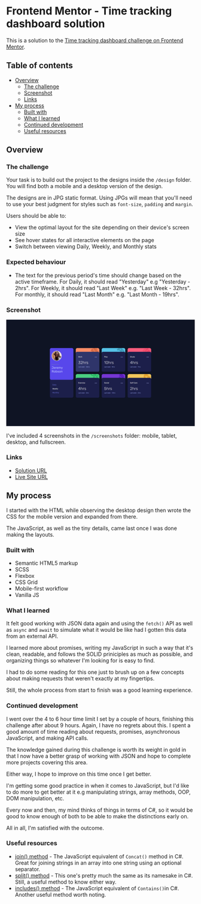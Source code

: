 # Frontend Mentor - Time tracking dashboard solution

This is a solution to the [Time tracking dashboard challenge on Frontend Mentor](https://www.frontendmentor.io/challenges/time-tracking-dashboard-UIQ7167Jw). 

## Table of contents

- [Overview](#overview)
  - [The challenge](#the-challenge)
  - [Screenshot](#screenshot)
  - [Links](#links)
- [My process](#my-process)
  - [Built with](#built-with)
  - [What I learned](#what-i-learned)
  - [Continued development](#continued-development)
  - [Useful resources](#useful-resources)

## Overview

### The challenge

Your task is to build out the project to the designs inside the `/design` folder. You will find both a mobile and a desktop version of the design.

The designs are in JPG static format. Using JPGs will mean that you'll need to use your best judgment for styles such as `font-size`, `padding` and `margin`.

Users should be able to:

- View the optimal layout for the site depending on their device's screen size
- See hover states for all interactive elements on the page
- Switch between viewing Daily, Weekly, and Monthly stats

### Expected behaviour

- The text for the previous period's time should change based on the active timeframe. For Daily, it should read "Yesterday" e.g "Yesterday - 2hrs". For Weekly, it should read "Last Week" e.g. "Last Week - 32hrs". For monthly, it should read "Last Month" e.g. "Last Month - 19hrs".

### Screenshot

![](./dist/screenshots/time-tracking-dashboard-fullscreen.png)

I've included 4 screenshots in the `/screenshots` folder: mobile, tablet, desktop, and fullscreen.

### Links

- [Solution URL](https://www.frontendmentor.io/solutions/mobilefirst-solution-using-vanilla-js-bem-flexbox-and-css-grid-83h8-Jx8S)
- [Live Site URL](https://victor-nyagudi.github.io/time-tracking-dashboard/)

## My process

I started with the HTML while observing the desktop design then wrote the CSS for the mobile version and
expanded from there. 

The JavaScript, as well as the tiny details, came last once I was done making the layouts.

### Built with

- Semantic HTML5 markup
- SCSS
- Flexbox
- CSS Grid
- Mobile-first workflow
- Vanilla JS

### What I learned

It felt good working with JSON data again and using the `fetch()` API as well as `async` and `await` to 
simulate what it would be like had I gotten this data from an external API.

I learned more about promises, writing my JavaScript in such a way that it's clean, readable, and 
follows the SOLID priniciples as much as possible, and organizing things so whatever I'm looking for is easy 
to find. 

I had to do some reading for this one just to brush up on a few concepts about making requests that weren't
exactly at my fingertips. 

Still, the whole process from start to finish was a good learning experience. 

### Continued development

I went over the 4 to 6 hour time limit I set by a couple of hours, finishing this challenge after about 9 hours.
Again, I have no regrets about this. I spent a good amount of time reading about requests, promises,
asynchronous JavaScript, and making API calls. 

The knowledge gained during this challenge is worth its weight in gold in that I now have a better grasp of 
working with JSON and hope to complete more projects covering this area. 

Either way, I hope to improve on this time once I get better.

I'm getting some good practice in when it comes to JavaScript, but I'd like to do more to get better at it e.g manipulating strings, array methods, OOP, DOM manipulation, etc. 

Every now and then, my mind thinks of things in terms of C#, so it would be good to know enough of both to be able to make the distinctions early on. 

All in all, I'm satisfied with the outcome. 

### Useful resources

- [join() method](https://developer.mozilla.org/en-US/docs/Web/JavaScript/Reference/Global_Objects/Array/join) - The JavaScript equivalent of `Concat()` method in C#. Great for joining strings in an array into one string using an optional separator.
- [split() method](https://developer.mozilla.org/en-US/docs/Web/JavaScript/Reference/Global_Objects/String/split) - This one's pretty much the same as its namesake in C#. Still, a useful method to know either way. 
- [includes() method](https://developer.mozilla.org/en-US/docs/Web/JavaScript/Reference/Global_Objects/String/includes) - The JavaScript equivalent of `Contains()`in C#. Another useful method worth noting. 

